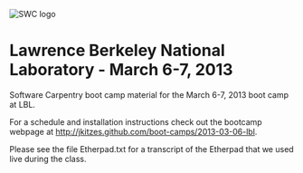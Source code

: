 ![SWC logo](http://software-carpentry.org/img/software-carpentry-banner.png)

# Lawrence Berkeley National Laboratory - March 6-7, 2013
Software Carpentry boot camp material
for the March 6-7, 2013 boot camp at LBL.

For a schedule and installation instructions check out the bootcamp webpage at
http://jkitzes.github.com/boot-camps/2013-03-06-lbl.

Please see the file Etherpad.txt for a transcript of the Etherpad that we used 
live during the class.
